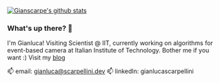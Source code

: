 [![Gianscarpe's github stats](https://github-readme-stats.vercel.app/api?username=gianscarpe)](https://github.com/anuraghazra/github-readme-stats)
### What's up there? 👋

I'm Gianluca!
Visiting Scientist @ IIT, currently working on algorithms for event-based camera at Italian Institute of Technology. Bother me if you want :)
Visit my [blog](https://blog.scarpellini.dev)

📫 email: gianluca@scarpellini.dev
📫 linkedIn: gianlucascarpellini


<!--
**gianscarpe/gianscarpe** is a ✨ _special_ ✨ repository because its `README.md` (this file) appears on your GitHub profile.

Here are some ideas to get you started:

- 🔭 I’m currently working on ...
- 🌱 I’m currently learning ...
- 👯 I’m looking to collaborate on ...
- 🤔 I’m looking for help with ...
- 
- 📫 How to reach me: ...
- 😄 Pronouns: ...
- ⚡ Fun fact: ...
-->
